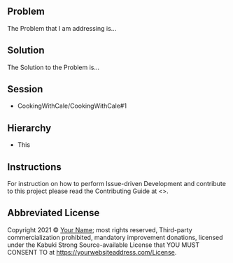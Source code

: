 ## Problem

The Problem that I am addressing is...

## Solution

The Solution to the Problem is...

## Session

* CookingWithCale/CookingWithCale#1

## Hierarchy

* This

## Instructions

For instruction on how to perform Issue-driven Development and contribute to this project please read the Contributing Guide at <>.

## Abbreviated License

Copyright 2021 © [Your Name](https://yourwebsiteaddress.com); most rights reserved, Third-party commercialization prohibited, mandatory improvement donations, licensed under the Kabuki Strong Source-available License that YOU MUST CONSENT TO at <https://yourwebsiteaddress.com/License>.
